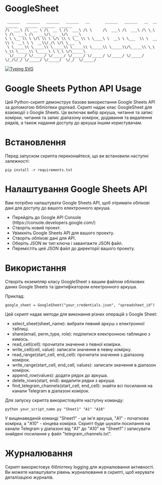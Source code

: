 # GoogleSheet

     ______   ______   ______   ______   __       ______   ______   __  __   ______   ______  ______  ______    
    /\  ___\ /\  __ \ /\  __ \ /\  ___\ /\ \     /\  ___\ /\  ___\ /\ \_\ \ /\  ___\ /\  ___\/\__  _\/\  ___\   
    \ \ \__ \\ \ \/\ \\ \ \/\ \\ \ \__ \\ \ \____\ \  __\ \ \___  \\ \  __ \\ \  __\ \ \  __\\/_/\ \/\ \___  \  
     \ \_____\\ \_____\\ \_____\\ \_____\\ \_____\\ \_____\\/\_____\\ \_\ \_\\ \_____\\ \_____\ \ \_\ \/\_____\ 
      \/_____/ \/_____/ \/_____/ \/_____/ \/_____/ \/_____/ \/_____/ \/_/\/_/ \/_____/ \/_____/  \/_/  \/_____/ 

[![Typing SVG](https://readme-typing-svg.demolab.com?font=Fira+Code&weight=600&size=30&pause=1000&color=F70000&center=true&vCenter=true&width=500&height=90&lines=GoogleSheets)](https://git.io/typing-svg)

<div>
<h1>Google Sheets Python API Usage</h1>
<p>Цей Python-скрипт демонструє базове використання Google Sheets API за допомогою бібліотеки gspread. 
Скрипт надає клас GoogleSheet для взаємодії з Google Sheets. 
Це включає вибір аркуша, читання та запис комірки, читання та запис діапазону комірок, додавання та видалення рядків, а також надання доступу до аркуша іншим користувачам.</p>

<h1>Встановлення</h1>
<p>Перед запуском скрипта переконайтеся, що ви встановили наступні залежності:</p>
    
    pip install -r requirements.txt

<h1>Налаштування Google Sheets API</h1>
<p>Вам потрібно налаштувати Google Sheets API, щоб отримати облікові дані для доступу до вашого електронного аркуша.</p>
<ul>
    <li>Перейдіть до Google API Console (https://console.developers.google.com/)</li>
    <li>Створіть новий проект.</li>
    <li>Увімкніть Google Sheets API для вашого проекту.</li>
    <li>Створіть облікові дані для API.</li>
    <li>Оберіть JSON як тип ключа і завантажте JSON файл.</li>
    <li>Перемістіть цей JSON файл до директорії вашого проекту.</li>
</ul>

<h1>Використання</h1>
<p>Створіть екземпляр класу GoogleSheet з вашим файлом облікових даних Google Sheets та ідентифікатором електронного аркуша.</p>
<p>Приклад:</p>

    google_sheet = GoogleSheet("your_credentials.json", "spreadsheet_id")

<p>Цей скрипт надає методи для виконання різних операцій з Google Sheet:</p>
<ul>
 <li>select_sheet(sheet_name): вибрати певний аркуш з електронної таблиці.</li>
 <li>share(email, perm_type, role): поділитися електронною таблицею з кимось.</li>
 <li>read_cell(cell): прочитати значення з певної комірки.</li>
 <li>write_cell(cell, value): записати значення в певну комірку.</li>
 <li>read_range(start_cell, end_cell): прочитати значення з діапазону комірок.</li>
 <li>write_range(start_cell, end_cell, values): записати значення в діапазон комірок.</li>
 <li>append_row(values): додати рядок до аркуша.</li>
 <li>delete_rows(start, end): видалити рядки з аркуша.</li>
 <li>find_telegram_channels(start_cell, end_cell): знайти всі посилання на канали Telegram в діапазоні комірок.</li>
</ul>

<p>Для запуску скрипта використовуйте наступну команду:</p>

    python your_script_name.py "Sheet1" "A1" "A10"

<p>У вищенаведеній команді "Sheet1" - це ім'я аркуша, "A1" - початкова комірка, а "A10" - кінцева комірка. 
Скрипт буде шукати посилання на канали Telegram у діапазоні від "A1" до "A10" на "Sheet1" 
і записувати знайдені посилання у файл "telegram_channels.txt".</p>

<h1>Журналювання</h1>
<p>Скрипт використовує бібліотеку logging для журналювання активності. 
Ви можете налаштувати рівень журналювання в скрипті, щоб керувати деталізацією журналів.</p>
</div>

